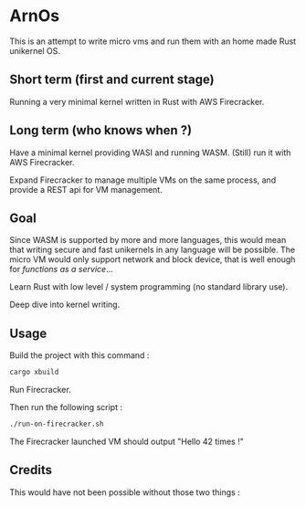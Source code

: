 # ArnOs

This is an attempt to write micro vms and run them with an home made Rust unikernel OS.

## Short term (first and current stage)

Running a very minimal kernel written in Rust with AWS Firecracker.

## Long term (who knows when ?)

Have a minimal kernel providing WASI and running WASM. (Still) run it with AWS Firecracker.

Expand Firecracker to manage multiple VMs on the same process, and provide a REST api for VM management.

## Goal

Since WASM is supported by more and more languages, this would mean that writing secure and fast unikernels in any language will be possible. The micro VM would only support network and block device, that is well enough for _functions as a service_...

Learn Rust with low level / system programming (no standard library use).

Deep dive into kernel writing.

## Usage

Build the project with this command :

```bash
cargo xbuild
```

Run Firecracker.

Then run the following script :

```bash
./run-on-firecracker.sh
```

The Firecracker launched VM should output "Hello 42 times !"

## Credits

This would have not been possible without those two things :